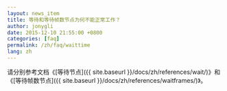 ```yaml
---
layout: news_item
title: 等待和等待帧数节点为何不能正常工作？
author: jonygli
date: 2015-12-10 21:55:00 +0800
categories: [faq]
permalink: /zh/faq/waittime
lang: zh
---
```


请分别参考文档《[等待节点]({{ site.baseurl }}/docs/zh/references/wait/)》和《[等待帧数节点]({{ site.baseurl }}/docs/zh/references/waitframes/)》。
